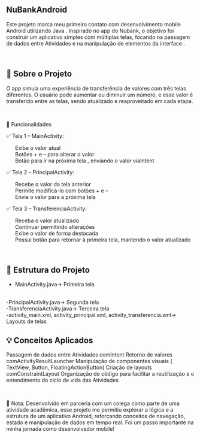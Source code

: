 ## NuBankAndroid
Este projeto marca meu primeiro contato com desenvolvimento mobile Android utilizando Java . Inspirado no app do Nubank, o objetivo foi construir um aplicativo simples com múltiplas telas, focando na passagem de dados entre Atividades e na manipulação de elementos da interface .

<br>

## 📱 Sobre o Projeto
O app simula uma experiência de transferência de valores com três telas diferentes. O usuário pode aumentar ou diminuir um número, e esse valor é transferido entre as telas, sendo atualizado e reaproveitado em cada etapa.

<br>

 🚀 Funcionalidades

✅ Tela 1 – MainActivity:
<ul>
Exibe o valor atual
<br>
Botões + e – para alterar o valor
<br>
Botão para ir na próxima tela , enviando o valor viaIntent
</ul>
✅ Tela 2 – PrincipalActivity:
<ul>
Recebe o valor da tela anterior
<br>
Permite modificá-lo com botões + e –
<br>
Envie o valor para a próxima tela
<br>
</ul>
✅ Tela 3 – TransferenciaActivity:
<ul>
Receba o valor atualizado
<br>
Continuar permitindo alterações
<br>
Exibe o valor de forma destacada
<br>
Possui botão para retornar à primeira tela, mantendo o valor atualizado
</ul>

<br>

## 🧱 Estrutura do Projeto
- MainActivity.java→ Primeira tela
<br>
-PrincipalActivity.java→ Segunda tela
<br>
-TransferenciaActivity.java→ Terceira tela
<br>
-activity_main.xml, activity_principal.xml, activity_transferencia.xml→ Layouts de telas

<br>

## 💡 Conceitos Aplicados
Passagem de dados entre Atividades comIntent
Retorno de valores comActivityResultLauncher
Manipulação de componentes visuais ( TextView, Button, FloatingActionButton)
Criação de layouts comConstraintLayout
Organização de código para facilitar a reutilização e o entendimento do ciclo de vida das Atividades

<br>

📘 Nota: Desenvolvido em parceria com um colega como parte de uma atividade acadêmica, esse projeto me permitiu explorar a lógica e a estrutura de um aplicativo Android, reforçando conceitos de navegação, estado e manipulação de dados em tempo real. Foi um passo importante na minha jornada como desenvolvedor mobile!
